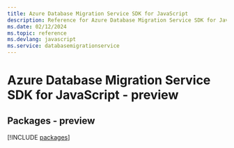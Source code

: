 ```yaml
---
title: Azure Database Migration Service SDK for JavaScript
description: Reference for Azure Database Migration Service SDK for JavaScript
ms.date: 02/12/2024
ms.topic: reference
ms.devlang: javascript
ms.service: databasemigrationservice
---
```

# Azure Database Migration Service SDK for JavaScript - preview
## Packages - preview
[!INCLUDE [packages](database-migration-service-index.md)]